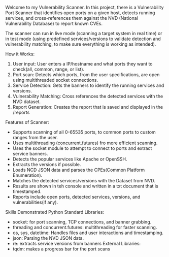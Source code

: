 Welcome to my Vulnerability Scanner. In this project, there is a Vulnerability Port Scanner that identifies open ports on a given host, detects running services, and cross-references them against the NVD (National Vulnerability Database) to report known CVEs.

The scanner can run in live mode (scanning a target system in real time) or in test mode (using predefined services/versions to validate detection and vulnerability matching, to make sure everything is working as intended).

How it Works:
1. User input: User enters a IP/hostname and what ports they want to check(all, common, range, or list).
2. Port scan: Detects which ports, from the user specifications, are open using multithreaded socket connections.
3. Service Detection: Gets the banners to identify the running services and versions.
4. Vulnerability Matching: Cross references the detected services with the NVD dataset.
5. Report Generation: Creates the report that is saved and displayed in the /reports

Features of Scanner:
- Supports scanning of all 0-65535 ports, to common ports to custom ranges from the user.
- Uses multithreading (concurrent.futures) fro more efficient scanning.
- Uses the socket module to attempt to connect to ports and extract service banners.
- Detects the popular services like Apache or OpenSSH.
- Extracts the versions if possible.
- Loads NCD JSON data and parses the CPEs(Common Platform Enumeration).
- Matches the detected services/versions with the Dataset from NVD.
- Results are shown in teh console and written in a txt document that is timestamped.
- Reports include open ports, detected services, versions, and vulnerabilities(if any).

Skills Demonstrated
Python Standard Libraries:
- socket: for port scanning, TCP connections, and banner grabbing.
- threading and concurrent.futures: multithreading for faster scanning.
- os, sys, datetime: Handles files and user interactions and timestamping.
- json: Parsing the NVD JSON data.
- re: extracts service versions from banners
External Libraries:
- tqdm: makes a progress bar for the port scans



